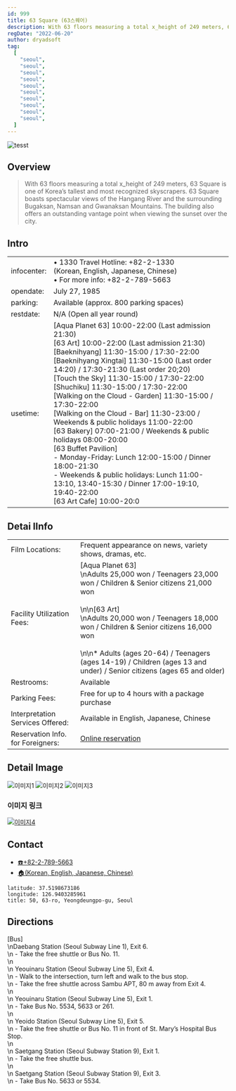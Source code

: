 ```yaml
---
id: 999
title: 63 Square (63스퀘어)
description: With 63 floors measuring a total x_height of 249 meters, 63 Square is one of Korea’s tallest and most recognized skyscrapers. 63 Square boasts spectacular views of the Hangang River and the surrounding Bugaksan, Namsan and Gwanaksan Mountains. The building also offers an outstanding vantage point when viewing the sunset over the city.
regDate: "2022-06-20"
author: dryadsoft
tag:
  [
    "seoul",
    "seoul",
    "seoul",
    "seoul",
    "seoul",
    "seoul",
    "seoul",
    "seoul",
    "seoul",
    "seoul",
  ]
---
```


![tesst](/2526386_image2_1.webp)

## Overview

> With 63 floors measuring a total x_height of 249 meters, 63 Square is one of Korea’s tallest and most recognized skyscrapers. 63 Square boasts spectacular views of the Hangang River and the surrounding Bugaksan, Namsan and Gwanaksan Mountains. The building also offers an outstanding vantage point when viewing the sunset over the city.

## Intro

|             |                                                                                                                                                                                                                                                                                                                                                                                                                                                                                                                                                                                                                                                                                                                                                                                        |
| ----------- | -------------------------------------------------------------------------------------------------------------------------------------------------------------------------------------------------------------------------------------------------------------------------------------------------------------------------------------------------------------------------------------------------------------------------------------------------------------------------------------------------------------------------------------------------------------------------------------------------------------------------------------------------------------------------------------------------------------------------------------------------------------------------------------- |
| infocenter: | • 1330 Travel Hotline: +82-2-1330 <br>(Korean, English, Japanese, Chinese) <br> • For more info: +82-2-789-5663                                                                                                                                                                                                                                                                                                                                                                                                                                                                                                                                                                                                                                                                        |
| opendate:   | July 27, 1985                                                                                                                                                                                                                                                                                                                                                                                                                                                                                                                                                                                                                                                                                                                                                                          |
| parking:    | Available (approx. 800 parking spaces)                                                                                                                                                                                                                                                                                                                                                                                                                                                                                                                                                                                                                                                                                                                                                 |
| restdate:   | N/A (Open all year round)                                                                                                                                                                                                                                                                                                                                                                                                                                                                                                                                                                                                                                                                                                                                                              |
| usetime:    | [Aqua Planet 63] 10:00-22:00 (Last admission 21:30)<br />[63 Art] 10:00-22:00 (Last admission 21:30)<br />[Baeknihyang] 11:30-15:00 / 17:30-22:00<br />[Baeknihyang Xingtai] 11:30-15:00 (Last order 14:20) / 17:30-21:30 (Last order 20;20)<br />[Touch the Sky] 11:30-15:00 / 17:30-22:00<br />[Shuchiku] 11:30-15:00 / 17:30-22:00<br />[Walking on the Cloud - Garden] 11:30-15:00 / 17:30-22:00 <BR>[Walking on the Cloud - Bar] 11:30-23:00 / Weekends & public holidays 11:00-22:00 <br />[63 Bakery] 07:00-21:00 / Weekends & public holidays 08:00-20:00<br>[63 Buffet Pavilion]<br> - Monday-Friday: Lunch 12:00-15:00 / Dinner 18:00-21:30<br> - Weekends & public holidays: Lunch 11:00-13:10, 13:40-15:30 / Dinner 17:00-19:10, 19:40-22:00<br />[63 Art Cafe] 10:00-20:0 |

## Detai lInfo

|                                   |                                                                                                                                                                                                                                                                                                                                                   |
| --------------------------------- | ------------------------------------------------------------------------------------------------------------------------------------------------------------------------------------------------------------------------------------------------------------------------------------------------------------------------------------------------- |
| Film Locations:                   | Frequent appearance on news, variety shows, dramas, etc.                                                                                                                                                                                                                                                                                          |
| Facility Utilization Fees:        | [Aqua Planet 63]<br>\nAdults 25,000 won / Teenagers 23,000 won / Children & Senior citizens 21,000 won<br><br>\n\n[63 Art]<br>\nAdults 20,000 won / Teenagers 18,000 won / Children & Senior citizens 16,000 won <br><br>\n\n\* Adults (ages 20-64) / Teenagers (ages 14-19) / Children (ages 13 and under) / Senior citizens (ages 65 and older) |
| Restrooms:                        | Available                                                                                                                                                                                                                                                                                                                                         |
| Parking Fees:                     | Free for up to 4 hours with a package purchase                                                                                                                                                                                                                                                                                                    |
| Interpretation Services Offered:  | Available in English, Japanese, Chinese                                                                                                                                                                                                                                                                                                           |
| Reservation Info. for Foreigners: | [Online reservation](http://www.63mall.co.kr)                                                                                                                                                                                                                                                                                                     |

## Detail Image

![이미지1](1567933_image2_1.webp)
![이미지2](1567934_image2_1.webp)
![이미지3](1567935_image2_1.webp)

### 이미지 링크

[![이미지4](1567937_image2_1.webp)](https://google.co.kr, "title")

## Contact

- [☎️+82-2-789-5663](tel:+8227895663)
- [🏠(Korean, English, Japanese, Chinese)](http://www.63.co.kr/)

```googleMap
latitude: 37.5198673186
longitude: 126.9403285961
title: 50, 63-ro, Yeongdeungpo-gu, Seoul
```

## Directions

[Bus] <br />\nDaebang Station (Seoul Subway Line 1), Exit 6.<br />\n - Take
the free shuttle or Bus No. 11. <br />\n<br />\n Yeouinaru Station (Seoul
Subway Line 5), Exit 4.<br />\n - Walk to the intersection, turn left and walk
to the bus stop.<br />\n - Take the free shuttle across Sambu APT, 80 m away
from Exit 4.<br />\n<br />\n Yeouinaru Station (Seoul Subway Line 5), Exit 1.<br />\n - Take Bus No. 5534, 5633 or 261.<br />\n<br />\n Yeoido Station
(Seoul Subway Line 5), Exit 5.<br />\n - Take the free shuttle or Bus No. 11
in front of St. Mary’s Hospital Bus Stop.<br />\n<br />\n Saetgang Station
(Seoul Subway Station 9), Exit 1. <br />\n - Take the free shuttle bus.<br />\n<br />\n
Saetgang Station (Seoul Subway Station 9), Exit 3. <br />\n - Take Bus No.
5633 or 5534.
